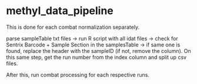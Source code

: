 # methyl_data_pipeline


This is done for each combat normalization separately. 

parse sampleTable txt files -> run R script with all idat files -> check for Sentrix Barcode + Sample Section in the samplesTable -> if same one is found, replace the header with the sampleID (if not, remove the column). On this same step, get the run number from the index column and split up csv files. 

After this, 
run combat processing for each respective runs. 